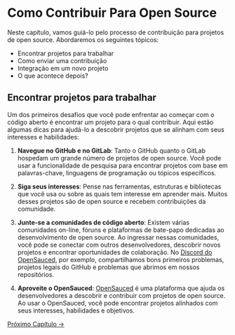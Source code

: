 # Como Contribuir Para Open Source

Neste capítulo, vamos guiá-lo pelo processo de contribuição para projetos de open source. Abordaremos os seguintes tópicos:

- Encontrar projetos para trabalhar
- Como enviar uma contribuição
- Integração em um novo projeto
- O que acontece depois?
  
## Encontrar projetos para trabalhar
  
Um dos primeiros desafios que você pode enfrentar ao começar com o código 
aberto é encontrar um projeto para o qual contribuir.
Aqui estão algumas dicas para ajudá-lo a descobrir projetos que se alinham com seus interesses e habilidades:

1.  **Navegue no GitHub e no GitLab**: Tanto o GitHub quanto o GitLab hospedam um grande número de projetos de open source.
Você pode usar a funcionalidade de pesquisa para encontrar projetos com base em palavras-chave, linguagens de programação ou tópicos específicos.

2. **Siga seus interesses**: Pense nas ferramentas, estruturas e bibliotecas que você usa ou sobre as quais tem interesse em aprender mais. Muitos desses projetos são de open source e recebem contribuições da comunidade.

3. **Junte-se a comunidades de código aberto**: Existem várias comunidades on-line, fóruns e plataformas de bate-papo dedicadas ao desenvolvimento de open source.
Ao ingressar nessas comunidades, você pode se conectar com outros desenvolvedores, descobrir novos projetos e encontrar oportunidades de colaboração.
No [Discord do OpenSauced](https://discord.com/invite/U2peSNf23P), por exemplo, compartilhamos bons primeiros problemas, projetos legais do GitHub e problemas que abrimos em nossos repositórios.

4. **Aproveite o OpenSauced**: [OpenSauced](https://opensauced.pizza/) é uma plataforma que ajuda os desenvolvedores a descobrir e contribuir com projetos de open source.
Ao usar o OpenSauced, você pode encontrar projetos alinhados com seus interesses, habilidades e objetivos.

[Próximo Capítulo ->](/translations/pt-br/06-o-segredo-do%20sauce.md)